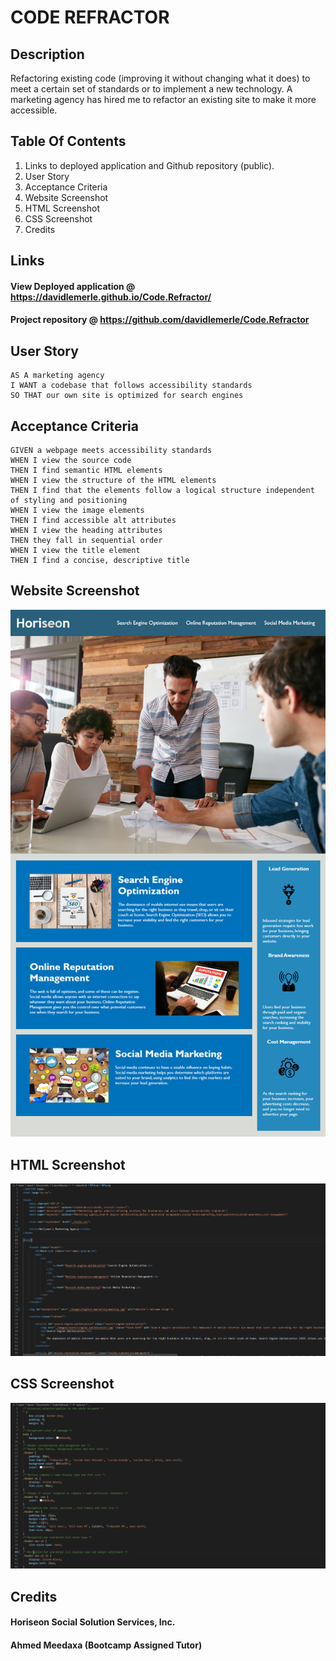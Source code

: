 # **CODE REFRACTOR**


## **Description**

Refactoring existing code (improving it without changing what it does) to meet a certain set of standards or to implement a new technology. A marketing agency has hired me to refactor an existing site to make it more accessible.

## **Table Of Contents**

1. Links to deployed application and Github repository (public).
2. User Story
3. Acceptance Criteria
4. Website Screenshot
5. HTML Screenshot
6. CSS Screenshot
7. Credits


## **Links**

 #### View Deployed application @ https://davidlemerle.github.io/Code.Refractor/
 #### Project repository @ https://github.com/davidlemerle/Code.Refractor


## **User Story**

```
AS A marketing agency
I WANT a codebase that follows accessibility standards
SO THAT our own site is optimized for search engines
```

## **Acceptance Criteria**

```
GIVEN a webpage meets accessibility standards
WHEN I view the source code
THEN I find semantic HTML elements
WHEN I view the structure of the HTML elements
THEN I find that the elements follow a logical structure independent of styling and positioning
WHEN I view the image elements
THEN I find accessible alt attributes
WHEN I view the heading attributes
THEN they fall in sequential order
WHEN I view the title element
THEN I find a concise, descriptive title
```
## **Website Screenshot**
![Website Screenshot](./images/01-html-css-git-homework-demo.png)

## **HTML Screenshot**
![HTML Screenshot](./images/htmlscreenshot.png)

## **CSS Screenshot**
![CSS Screenshot](./images/csscreenshot.png)

## **Credits**

#### Horiseon Social Solution Services, Inc.
#### Ahmed Meedaxa (Bootcamp Assigned Tutor)

